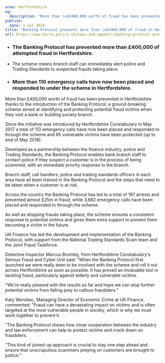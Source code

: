 ```yaml
area: Hertfordshire
og:
  description: "More than \xA3400,000 worth of fraud has been prevented in Hertfordshire thanks to the introduction of the Banking Protocol, a ground-breaking scheme aimed at identifying and protecting potential fraud victims when they visit a bank or building society branch."
publish:
  date: 3 Jul 2018
title: "Banking Protocol prevents more than \xA3400,000 of fraud in Hertfordshire"
url: https://www.herts.police.uk/news-and-appeals/banking-protocol-prevents-more-than-400000-of-fraud-in-hertfordshire-0462ALL
```

* ### The Banking Protocol has prevented more than £400,000 of attempted fraud in Hertfordshire.

 * The scheme means branch staff can immediately alert police and Trading Standards to suspected frauds taking place.

 * ### More than 110 emergency calls have now been placed and responded to under the scheme in Hertfordshire.

More than £400,000 worth of fraud has been prevented in Hertfordshire thanks to the introduction of the Banking Protocol, a ground-breaking scheme aimed at identifying and protecting potential fraud victims when they visit a bank or building society branch.

Since the initiative was introduced by Hertfordshire Constabulary in May 2017 a total of 113 emergency calls have now been placed and responded to through the scheme and 65 vulnerable victims have been protected (up to end of May 2018).

Developed as a partnership between the finance industry, police and Trading Standards, the Banking Protocol enables bank branch staff to contact police if they suspect a customer is in the process of being scammed, with an immediate priority response to the branch.

Branch staff, call handlers, police and trading standards officers in each area have all been trained in the Banking Protocol and the steps that need to be taken when a customer is at risk.

Across the country the Banking Protocol has led to a total of 197 arrests and prevented almost £25m in fraud, while 3,682 emergency calls have been placed and responded to through the scheme.

As well as stopping frauds taking place, the scheme ensures a consistent response to potential victims and gives them extra support to prevent them becoming a victim in the future.

UK Finance has led the development and implementation of the Banking Protocol, with support from the National Trading Standards Scam team and the Joint Fraud Taskforce.

Detective Inspector Marcus Bromley, from Hertfordshire Constabulary's Serious Fraud and Cyber Unit said: "When the Banking Protocol first launched we were really keen to be involved with the scheme and roll it out across Hertfordshire as soon as possible. It has proved an invaluable tool in tackling fraud, particularly against elderly and vulnerable victims.

"We're really pleased with the results so far and hope we can stop further potential victims from falling prey to callous fraudsters."

Katy Worobec, Managing Director of Economic Crime at UK Finance, commented: "Fraud can have a devastating impact on victims and is often targeted at the most vulnerable people in society, which is why we must work together to prevent it.

"The Banking Protocol shows how close cooperation between the industry and law enforcement can help to protect victims and crack down on fraudsters.

"This kind of joined-up approach is crucial to stay one step ahead and ensure that unscrupulous scammers preying on customers are brought to justice."
